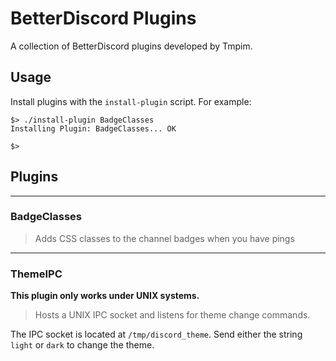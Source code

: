# BetterDiscord Plugins
A collection of BetterDiscord plugins developed by Tmpim.

## Usage
Install plugins with the `install-plugin` script.
For example:
```
$> ./install-plugin BadgeClasses
Installing Plugin: BadgeClasses... OK

$>
```

## Plugins
---
### BadgeClasses
> Adds CSS classes to the channel badges when you have pings
---
### ThemeIPC
**This plugin only works under UNIX systems.**
> Hosts a UNIX IPC socket and listens for theme change commands.

The IPC socket is located at `/tmp/discord_theme`.
Send either the string `light` or `dark` to change the theme.
